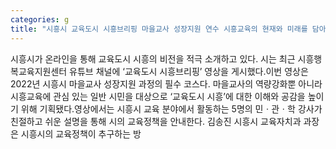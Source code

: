 ```yaml
---
categories: g
title: "시흥시 교육도시 시흥브리핑 마을교사 성장지원 연수 시흥교육의 현재와 미래를 담아내다"
---
```

시흥시가 온라인을 통해 교육도시 시흥의 비전을 적극 소개하고 있다. 시는 최근 시흥행복교육지원센터 유튜브 채널에 ‘교육도시 시흥브리핑’ 영상을 게시했다.이번 영상은 2022년 시흥시 마을교사 성장지원 과정의 필수 코스다. 마을교사의 역량강화뿐 아니라 시흥교육에 관심 있는 일반 시민을 대상으로 ‘교육도시 시흥’에 대한 이해와 공감을 높이기 위해 기획됐다.영상에서는 시흥시 교육 분야에서 활동하는 5명의 민ㆍ관ㆍ학 강사가 친절하고 쉬운 설명을 통해 시의 교육정책을 안내한다. 김송진 시흥시 교육자치과 과장은 시흥시의 교육정책이 추구하는 방
